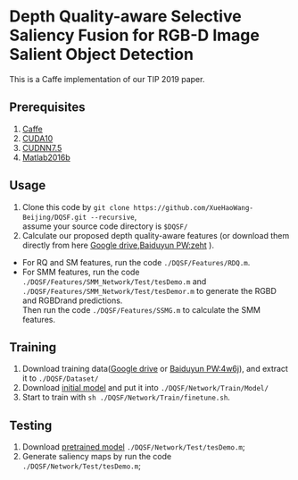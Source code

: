 # Depth Quality-aware Selective Saliency Fusion for RGB-D Image Salient Object Detection

This is a Caffe implementation of our TIP 2019 paper.
## Prerequisites
1. [Caffe](https://github.com/BVLC/caffe)  
2. [CUDA10](https://developer.nvidia.com/cuda-downloads)  
3. [CUDNN7.5](https://docs.nvidia.com/deeplearning/sdk/cudnn-install/)  
4. [Matlab2016b](https://www.mathworks.com/)
## Usage
1. Clone this code by `git clone https://github.com/XueHaoWang-Beijing/DQSF.git --recursive`,  
assume your source code directory is `$DQSF/`
2. Calculate our proposed depth quality-aware features (or download them directly from here [Google drive](),[Baiduyun PW:zeht](https://pan.baidu.com/s/1Vc5u3gAHMI5iJhf8-Cm_ow) ).
  * For RQ and SM features, run the code `./DQSF/Features/RDQ.m`.
  * For SMM features, run the code `./DQSF/Features/SMM_Network/Test/tesDemo.m` and `./DQSF/Features/SMM_Network/Test/tesDemor.m` to generate the RGBD and RGBDrand predictions.  
  Then run the code `./DQSF/Features/SSMG.m` to calculate the SMM features.  
## Training
1. Download training data([Google drive]() or [Baiduyun PW:4w6j](https://pan.baidu.com/s/1vumhbAUJqCSslhPEIMyY4g)), and extract it to `./DQSF/Dataset/`
2. Download [initial model](http://www.robots.ox.ac.uk/~vgg/software/very_deep/caffe/VGG_ILSVRC_16_layers.caffemodel) and put it into `./DQSF/Network/Train/Model/`
3. Start to train with `sh ./DQSF/Network/Train/finetune.sh`.
## Testing
1. Download [pretrained model](https://drive.google.com/open?id=1VaPl5lUkPW_uMlZuZ6hN-pRzxgdTXd4I) `./DQSF/Network/Test/tesDemo.m`;
2. Generate saliency maps by run the code `./DQSF/Network/Test/tesDemo.m`;

